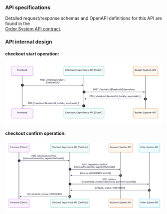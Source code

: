 ### API specifications
Detailed request/response schemas and OpenAPI definitions for this API are found in the  
[Order System API contract](../2%20-%20API%20service%20contracts/checkout%experience%20API.yml).




### API internal design

#### checkout start operation:

<p align="center">
  <img src="../images/api_design_checkout_1.png" alt="erd"/>
</p>

#### checkout confirm operation:

<p align="center">
  <img src="../images/api_design_checkout_2.png" alt="erd"/>
</p>